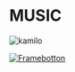 # MUSIC

![kamilo](https://github.com/KAMBLACK66/music/assets/93850511/f9351524-6c6b-4c8f-813d-5c3ae8f2dbc4)


[![Framebotton](https://github.com/KAMBLACK66/music/assets/93850511/bc4519da-c18e-448d-ae7f-8ae708db6f50)](https://kamblack66.github.io/music/)
